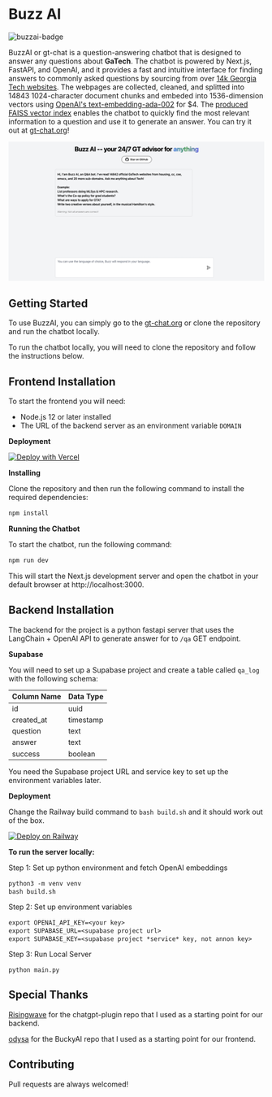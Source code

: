 # Buzz AI

![buzzai-badge](https://socialify.git.ci/hxu296/gt-chat/image?font=Inter&forks=1&issues=1&language=1&owner=1&pulls=1&stargazers=1&theme=Light)

BuzzAI or gt-chat is a question-answering chatbot that is designed to answer any questions about __GaTech__. The chatbot is powered by Next.js, FastAPI, and OpenAI, and it provides a fast and intuitive interface for finding answers to commonly asked questions by sourcing from over [14k Georgia Tech websites](./back/websites.txt). The webpages are collected, cleaned, and splitted into 14843 1024-character document chunks and embeded into 1536-dimension vectors using [OpenAI's text-embedding-ada-002](https://platform.openai.com/docs/guides/embeddings) for $4. The [produced FAISS vector index](https://drive.google.com/drive/folders/1HWqVTa3j8j427aTtAz9TlIBHhKFdQ4Ef?usp=sharing) enables the chatbot to quickly find the most relevant information to a question and use it to generate an answer.
You can try it out at [gt-chat.org](https://gt-chat.org)!

![Screenshot of BuzzAI](./assets/gt-chat.png)

## Getting Started

To use BuzzAI, you can simply go to the [gt-chat.org](https://gt-chat.org) or clone the repository and run the chatbot locally.

To run the chatbot locally, you will need to clone the repository and follow the instructions below.

## Frontend Installation
To start the frontend you will need:

- Node.js 12 or later installed
- The URL of the backend server as an environment variable `DOMAIN`

__Deployment__

[![Deploy with Vercel](https://vercel.com/button)](https://vercel.com/new/clone?repository-url=https%3A%2F%2Fgithub.com%2Fhxu296%2Fgt-chat)

__Installing__

Clone the repository and then run the following command to install the required dependencies:

```bash
npm install
```

__Running the Chatbot__

To start the chatbot, run the following command:

```bash
npm run dev
```

This will start the Next.js development server and open the chatbot in your default browser at http://localhost:3000.



## Backend Installation

The backend for the project is a python fastapi server that uses the LangChain + OpenAI API to generate answer for to `/qa` GET endpoint.

__Supabase__

You will need to set up a Supabase project and create a table called `qa_log` with the following schema:

| Column Name | Data Type |
| ----------- | --------- |
| id          | uuid      |
| created_at  | timestamp |
| question    | text      |
| answer      | text      |
| success     | boolean   |

You need the Supabase project URL and service key to set up the environment variables later.

__Deployment__

Change the Railway build command to `bash build.sh` and it should work out of the box.

[![Deploy on Railway](https://railway.app/button.svg)](https://railway.app/template/FZffm_?referralCode=wOsORh)

__To run the server locally:__

Step 1: Set up python environment and fetch OpenAI embeddings
```
python3 -m venv venv
bash build.sh
```

Step 2: Set up environment variables
```
export OPENAI_API_KEY=<your key>
export SUPABASE_URL=<supabase project url>
export SUPABASE_KEY=<supabase project *service* key, not annon key>
```

Step 3: Run Local Server
```
python main.py
```

## Special Thanks

[Risingwave](https://github.com/risingwavelabs/chatgpt-doc-plugin) for the chatgpt-plugin repo that I used as a starting point for our backend.


[odysa](https://github.com/odysa/buckyai) for the BuckyAI repo that I used as a starting point for our frontend.


## Contributing

Pull requests are always welcomed!